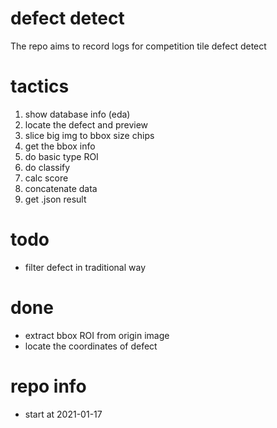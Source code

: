 # defect detect
The repo aims to record logs for competition tile defect detect


# tactics
1. show database info (eda)
1. locate the defect and preview
1. slice big img to bbox size chips
1. get the bbox info
1. do basic type ROI
1. do classify
1. calc score
1. concatenate data 
1. get .json result


# todo
- filter defect in traditional way




# done
- extract bbox ROI from origin image
- locate the coordinates of defect


# repo info
- start at 2021-01-17
